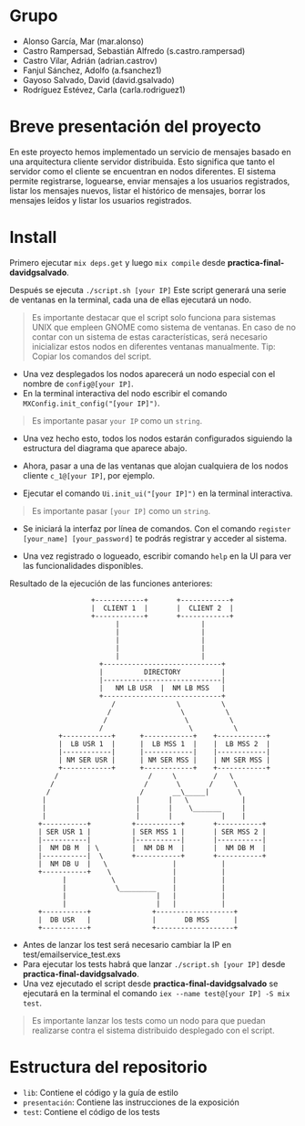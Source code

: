 # Grupo

- Alonso García, Mar (mar.alonso)
- Castro Rampersad, Sebastián Alfredo (s.castro.rampersad)
- Castro Vilar, Adrián (adrian.castrov)
- Fanjul Sánchez, Adolfo (a.fsanchez1)
- Gayoso Salvado, David (david.gsalvado)
- Rodríguez Estévez, Carla (carla.rodriguez1)

# Breve presentación del proyecto

En este proyecto hemos implementado un servicio de mensajes basado en una arquitectura cliente servidor 
distribuida. Esto significa que tanto el servidor como el cliente se encuentran en nodos diferentes.
El sistema permite registrarse, loguearse, enviar mensajes a los usuarios registrados,
listar los mensajes nuevos, listar el histórico de mensajes, borrar los mensajes leídos y listar los
usuarios registrados.


# Install

Primero ejecutar ```mix deps.get``` y luego ```mix compile``` desde **practica-final-davidgsalvado**.

Después se ejecuta  ``` ./script.sh [your IP] ``` 
Este script generará una serie de ventanas en la terminal, cada una de ellas ejecutará un nodo.

>Es importante destacar que el script solo funciona para sistemas UNIX que empleen GNOME como sistema de ventanas. En caso de 
> no contar con un sistema de estas características, será necesario inicializar estos nodos en diferentes ventanas manualmente.
>Tip: Copiar los comandos del script.

- Una vez desplegados los nodos aparecerá un nodo especial con el nombre de ```config@[your IP]```.
- En la terminal interactiva del nodo escribir el comando ```MXConfig.init_config("[your IP]")```. 
>Es importante pasar ```your IP``` como un ```string```.

- Una vez hecho esto, todos los nodos estarán configurados siguiendo la estructura del diagrama que aparece abajo.

- Ahora, pasar a una de las ventanas que alojan cualquiera de los nodos cliente ```c_1@[your IP]```, por ejemplo.

- Ejecutar el comando ```Ui.init_ui("[your IP]")``` en la terminal interactiva.
>Es importante pasar ```[your IP]``` como un ```string```.

- Se iniciará la interfaz por línea de comandos. Con el comando ```register [your_name] [your_password]``` te podrás registrar y acceder al sistema.

- Una vez registrado o logueado, escribir comando ``` help ```  en la UI para ver las funcionalidades disponibles.

Resultado de la ejecución de las funciones anteriores:

                        +------------+       +------------+
                        |  CLIENT 1  |       |  CLIENT 2  |
                        +------------+       +------------+
                              |                    |
                              |                    |
                              |                    |
                              |                    |
                              |                    |
                          +-----------------------------+
                          |          DIRECTORY          |
                          |-----------------------------|
                          |   NM LB USR  |  NM LB MSS   |
                          +-----------------------------+
                             /               \          \
                            /                 \          \
                           /                   \          \
                          /                     \          \
                +------------+      +------------+    +------------+
                |  LB USR 1  |      |  LB MSS 1  |    |  LB MSS 2  |
                |------------|      |------------|    |------------|
                | NM SER USR |      | NM SER MSS |    | NM SER MSS |
                +------------+      +------------+    +------------+
               /                      /     \         /   \
              /                      /       \       /     \
             /                      /       __\_____|       \
            |                      |       |   \             |
            |                      |       |    \_______     |
            |                      |       |            |    |
           +-----------+          +-----------+       +-----------+
           | SER USR 1 |          | SER MSS 1 |       | SER MSS 2 |
           |-----------|          |-----------|       |-----------|
           |  NM DB M  | \        |  NM DB M  |       |  NM DB M  |
           |-----------|  \       +-----------+       +-----------+
           |  NM DB U  |   \                |           |
           +-----------+    \               |           |
                 |           \              |           |
                 |            \_________    |           |
                 |                      |   |           |
                 |                      |   |           |
           +-----------+               +-------------------+
           |  DB USR   |               |       DB MSS      |
           +-----------+               +-------------------+

- Antes de lanzar los test será necesario cambiar la IP en test/emailservice_test.exs
- Para ejecutar los tests habrá que lanzar ``` ./script.sh [your IP] ``` desde **practica-final-davidgsalvado**.
- Una vez ejecutado el script desde **practica-final-davidgsalvado** se ejecutará en la terminal el comando ```iex --name test@[your IP] -S mix test```.
> Es importante lanzar los tests como un nodo para que puedan realizarse contra el sistema distribuido desplegado con el script.

# Estructura del repositorio
- ```lib```: Contiene el código y la guía de estilo
- ```presentación```: Contiene las instrucciones de la exposición
- ```test```: Contiene el código de los tests
